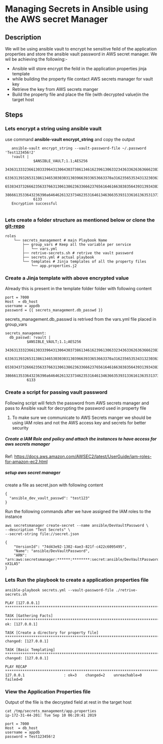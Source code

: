 # Managing Secrets in Ansible using the AWS secret Manager

## Description
We will be using ansible vault to encrypt he sensitive feild of the application properties
and store the ansible vault password in AWS secret manager. 
  We wil be achieving the following:-
  
  * Ansible will store encrypt the feild in the application properties jinja template
  * while building the property file contact AWS secrets manager for vault key
  * Retrieve the key from AWS secrets manger
  * Build the property file and place the file (with decrypted value)in the target host
  
 ## Steps
 
 ### Lets encrypt a string using ansible vault
 use command  **ansible-vault encrypt_string** and copy the output
```
   ansible-vault encrypt_string --vault-password-file ~/.password 'Test123456!2'
   !vault |
             $ANSIBLE_VAULT;1.1;AES256
             34363133323661303339643130643037386134616239613063323436336263636662383533633337
             6336313932653138613465303030313039663933653663370a316235653534313230363139626332
             65383437326662356337663130613862363366623765616461663838356439313934383261366662
             3866613533643236390a646462613237346235316461346366353931336161363531373532633832
             6133
   Encryption successful
   
```

### Lets create a folder structure as mentioned below or clone the [git-repo](https://github.com/dbiswas1/ansible.git )

```
roles
    └── secrets_management # main Playbook Name
        ├── group_vars # Keep all the variable per service
        │   └── vars.yml
        ├── retrive-secrets.sh # retrive the vault password
        ├── secrets.yml # actual playbook
        └── templates # Jinja templates of all the property files
            └── app.properties.j2
```

### Create a Jinja template with above encrypted value

Already this is present in the template folder folder with following content

```
port = 7000
Host  = db_host
username = appdb
password = {{ secrets_management.db_passwd }}
```

secrets_management.db_passwd is retrived from the vars.yml file placed in group_vars

```
secrets_management:
  db_passwd: !vault |
          $ANSIBLE_VAULT;1.1;AES256
          34363133323661303339643130643037386134616239613063323436336263636662383533633337
          6336313932653138613465303030313039663933653663370a316235653534313230363139626332
          65383437326662356337663130613862363366623765616461663838356439313934383261366662
          3866613533643236390a646462613237346235316461346366353931336161363531373532633832
          6133
```

### Create a script for passing vault password
Following script will fetch the password from AWS secrets manager and pass to Ansible vault for
decrypting the password used in property file

1) To make sure we communicate to AWS Secrets manger we should be using IAM roles 
and not the AWS access key and secrets for better security

##### Create a IAM Role and policy and attach the instances to have access for aws secrets manager

Ref: https://docs.aws.amazon.com/AWSEC2/latest/UserGuide/iam-roles-for-amazon-ec2.html

##### setup aws secret manager
create a file as secret.json with following content

```
{
  "ansible_dev_vault_passwd": "test123"
}
```

Run the following commands after we have assigned the IAM roles to the instance 

```
aws secretsmanager create-secret --name ansible/DevVaultPassword \
--description "Test Secrets" \
--secret-string file://secret.json

{
    "VersionId": "74d43e92-1302-4ae3-821f-c422c6095495",
    "Name": "ansible/DevVaultPassword",
    "ARN": "arn:aws:secretsmanager:******:********:secret:ansible/DevVaultPassword-nX1LA5"
}
```

### Lets Run the playbook to create a application properties file

```
ansible-playbook secrets.yml --vault-password-file ./retrive-secrets.sh

PLAY [127.0.0.1] ***************************************************************************************************************************************************************************************************************************

TASK [Gathering Facts] *********************************************************************************************************************************************************************************************************************
ok: [127.0.0.1]

TASK [Create a directory for property file] ************************************************************************************************************************************************************************************************
changed: [127.0.0.1]

TASK [Basic Templating] ********************************************************************************************************************************************************************************************************************
changed: [127.0.0.1]

PLAY RECAP *********************************************************************************************************************************************************************************************************************************
127.0.0.1                  : ok=3    changed=2    unreachable=0    failed=0

```

### View the Application Properties file

Output of the file is the decrypted field at rest in the target host

```
cat /tmp/secrets_management/app.properties                                                                                                                                            ip-172-31-44-201: Tue Sep 10 06:20:41 2019

port = 7000
Host  = db_host
username = appdb
password = Test123456!2
```